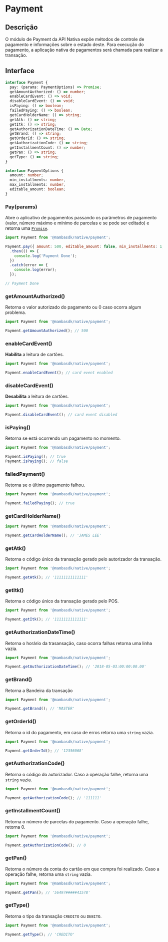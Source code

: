 # Payment

## Descrição

O módulo de Payment da API Nativa expõe métodos de controle de pagamento e informações sobre
o estado deste. Para execução do pagamento, a aplicação nativa de pagamentos será chamada para realizar
a transação.

## Interface

```ts
interface Payment {
  pay: (params: PaymentOptions) => Promise;
  getAmountAuthorized: () => number;
  enableCardEvent: () => void;
  disableCardEvent: () => void;
  isPaying: () => boolean;
  failedPaying: () => boolean;
  getCardHolderName: () => string;
  getAtk: () => string;
  getItk: () => string;
  getAuthorizationDateTime: () => Date;
  getBrand: () => string;
  getOrderId: () => string;
  getAuthorizationCode: () => string;
  getInstallmentCount: () => number;
  getPan: () => string;
  getType: () => string;
}

interface PaymentOptions {
  amount: number;
  min_installments: number,
  max_installments: number,
  editable_amount: boolean;
}
```

### Pay(params)

Abre o aplicativo de pagamentos passando os parâmetros de pagamento (valor, número máximo e mínimo de parcelas e se pode ser editado) e retorna uma [`Promise`](https://developer.mozilla.org/pt-BR/docs/Web/JavaScript/Reference/Global_Objects/Promise).

```js
import Payment from '@mambasdk/native/payment';

Payment.pay({ amount: 500, editable_amount: false, min_installments: 1, max_installments: 3})
  .then(() => {
    console.log('Payment Done');
  })
  .catch(error => {
    console.log(error);
  });

// Payment Done
```

### getAmountAuthorized()

Retorna o valor autorizado do pagamento ou 0 caso ocorra algum problema.

```js
import Payment from '@mambasdk/native/payment';

Payment.getAmountAuthorized(); // 500
```

### enableCardEvent()

**Habilita** a leitura de cartões.

```js
import Payment from '@mambasdk/native/payment';

Payment.enableCardEvent(); // card event enabled
```

### disableCardEvent()

**Desabilita** a leitura de cartões.

```js
import Payment from '@mambasdk/native/payment';

Payment.disableCardEvent(); // card event disabled
```

### isPaying()

Retorna se está ocorrendo um pagamento no momento.

```js
import Payment from '@mambasdk/native/payment';

Payment.isPaying(); // true
Payment.isPaying(); // false
```

### failedPayment()

Retorna se o último pagamento falhou.

```js
import Payment from '@mambasdk/native/payment';

Payment.failedPaying(); // true
```

### getCardHolderName()

```js
import Payment from '@mambasdk/native/payment';

Payment.getCardHolderName(); // 'JAMES LEE'
```

### getAtk()

Retorna o código único da transação gerado pelo autorizador da transação.

```js
import Payment from '@mambasdk/native/payment';

Payment.getAtk(); // '11111111111111'
```

### getItk()

Retorna o código único da transação gerado pelo POS.

```js
import Payment from '@mambasdk/native/payment';

Payment.getItk(); // '11111111111111'
```

### getAuthorizationDateTime()

Retorna o horário da trasansação, caso ocorra falhas retorna uma linha vazia.

```js
import Payment from '@mambasdk/native/payment';

Payment.getAuthorizationDateTime(); // '2018-05-03:00:00:00.00'
```

### getBrand()

Retorna a Bandeira da transação

```js
import Payment from '@mambasdk/native/payment';

Payment.getBrand(); // 'MASTER'
```

### getOrderId()

Retorna o id do pagamento, em caso de erros retorna uma `string` vazia.

```js
import Payment from '@mambasdk/native/payment';

Payment.getOrderId(); // '12356068'
```

### getAuthorizationCode()

Retorna o código do autorizador. Caso a operação falhe, retorna uma `string` vazia.

```js
import Payment from '@mambasdk/native/payment';

Payment.getAuthorizationCode(); // '111111'
```

### getInstallmentCount()

Retorna o número de parcelas do pagamento. Caso a operação falhe, retorna 0.

```js
import Payment from '@mambasdk/native/payment';

Payment.getAuthorizationCode(); // 0
```

### getPan()

Retorna o número da conta do cartão em que compra foi realizado. Caso a operação falhe, retorna uma
`string` vazia.

```js
import Payment from '@mambasdk/native/payment';

Payment.getPan(); // '56497#####41578'
```

### getType()

Retorna o tipo da transação `CREDITO` ou `DEBITO`.

```js
import Payment from '@mambasdk/native/payment';

Payment.getType(); // 'CREDITO'
```
